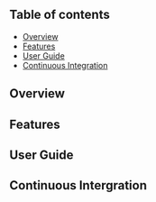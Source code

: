 ## Table of contents
* [Overview](#overview)
* [Features](#features)
* [User Guide](#user-guide)
* [Continuous Integration](#continuous-integration)

## Overview

## Features

## User Guide

## Continuous Intergration
